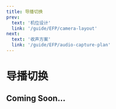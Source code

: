 ```yaml
---
title: 导播切换
prev:
  text: '机位设计'
  link: '/guide/EFP/camera-layout'
next:
  text: '收声方案'
  link: '/guide/EFP/audio-capture-plan'
---
```


# 导播切换

## Coming Soon...